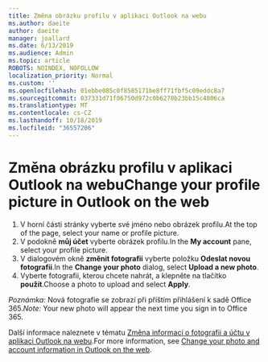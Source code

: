 ```yaml
---
title: Změna obrázku profilu v aplikaci Outlook na webu
ms.author: daeite
author: daeite
manager: joallard
ms.date: 6/13/2019
ms.audience: Admin
ms.topic: article
ROBOTS: NOINDEX, NOFOLLOW
localization_priority: Normal
ms.custom: ''
ms.openlocfilehash: 01ebbe085c0f8585171be8ff71fbf5c09eddc8a7
ms.sourcegitcommit: 037331d71f06750d972c0b6278b23bb15c4806ca
ms.translationtype: MT
ms.contentlocale: cs-CZ
ms.lasthandoff: 10/18/2019
ms.locfileid: "36557206"
---
```

# <a name="change-your-profile-picture-in-outlook-on-the-web"></a><span data-ttu-id="8aeca-102">Změna obrázku profilu v aplikaci Outlook na webu</span><span class="sxs-lookup"><span data-stu-id="8aeca-102">Change your profile picture in Outlook on the web</span></span>

1. <span data-ttu-id="8aeca-103">V horní části stránky vyberte své jméno nebo obrázek profilu.</span><span class="sxs-lookup"><span data-stu-id="8aeca-103">At the top of the page, select your name or profile picture.</span></span>
1. <span data-ttu-id="8aeca-104">V podokně **můj účet** vyberte obrázek profilu.</span><span class="sxs-lookup"><span data-stu-id="8aeca-104">In the **My account** pane, select your profile picture.</span></span>
1. <span data-ttu-id="8aeca-105">V dialogovém okně **změnit fotografii** vyberte položku **Odeslat novou fotografii**.</span><span class="sxs-lookup"><span data-stu-id="8aeca-105">In the **Change your photo** dialog, select **Upload a new photo**.</span></span>
1. <span data-ttu-id="8aeca-106">Vyberte fotografii, kterou chcete nahrát, a klepněte na tlačítko **použít**.</span><span class="sxs-lookup"><span data-stu-id="8aeca-106">Choose a photo to upload and select **Apply**.</span></span>

<span data-ttu-id="8aeca-107">*Poznámka:* Nová fotografie se zobrazí při příštím přihlášení k sadě Office 365.</span><span class="sxs-lookup"><span data-stu-id="8aeca-107">*Note:* Your new photo will appear the next time you sign in to Office 365.</span></span>

<span data-ttu-id="8aeca-108">Další informace naleznete v tématu [Změna informací o fotografii a účtu v aplikaci Outlook na webu](https://support.office.com/article/b2dbb289-851d-4bed-93c3-3e136f5659ec).</span><span class="sxs-lookup"><span data-stu-id="8aeca-108">For more information, see [Change your photo and account information in Outlook on the web](https://support.office.com/article/b2dbb289-851d-4bed-93c3-3e136f5659ec).</span></span>